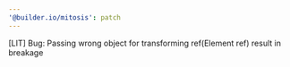 ```yaml
---
'@builder.io/mitosis': patch
---
```


[LIT] Bug: Passing wrong object for transforming ref(Element ref) result in breakage  

